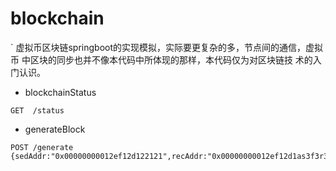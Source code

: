 # blockchain
`  虚拟币区块链springboot的实现模拟，实际要更复杂的多，节点间的通信，虚拟币
中区块的同步也并不像本代码中所体现的那样，本代码仅为对区块链技
术的入门认识。

 - blockchainStatus
  ```
  GET  /status
  ```
  - generateBlock
  ```
  POST /generate  {sedAddr:"0x00000000012ef12d122121",recAddr:"0x00000000012ef12d1as3f3r3afa",coinCount:"2.00"}
```

